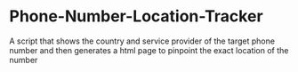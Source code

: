 # Phone-Number-Location-Tracker
A script that shows the country and service provider of the target phone number and then generates a html page to pinpoint the exact location of the number
